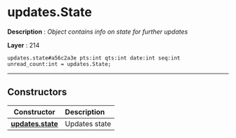 # updates.State

**Description** : *Object contains info on state for further updates*

**Layer** : 214

```tl
updates.state#a56c2a3e pts:int qts:int date:int seq:int unread_count:int = updates.State;
```

---

## Constructors

| Constructor | Description |
| :---: | :--- |
| [**updates.state**](constructor/updates.state) | Updates state |